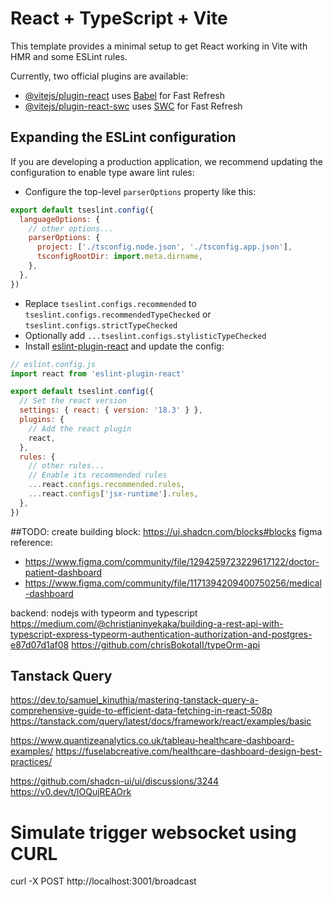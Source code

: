 # React + TypeScript + Vite

This template provides a minimal setup to get React working in Vite with HMR and some ESLint rules.

Currently, two official plugins are available:

- [@vitejs/plugin-react](https://github.com/vitejs/vite-plugin-react/blob/main/packages/plugin-react/README.md) uses [Babel](https://babeljs.io/) for Fast Refresh
- [@vitejs/plugin-react-swc](https://github.com/vitejs/vite-plugin-react-swc) uses [SWC](https://swc.rs/) for Fast Refresh

## Expanding the ESLint configuration

If you are developing a production application, we recommend updating the configuration to enable type aware lint rules:

- Configure the top-level `parserOptions` property like this:

```js
export default tseslint.config({
  languageOptions: {
    // other options...
    parserOptions: {
      project: ['./tsconfig.node.json', './tsconfig.app.json'],
      tsconfigRootDir: import.meta.dirname,
    },
  },
})
```

- Replace `tseslint.configs.recommended` to `tseslint.configs.recommendedTypeChecked` or `tseslint.configs.strictTypeChecked`
- Optionally add `...tseslint.configs.stylisticTypeChecked`
- Install [eslint-plugin-react](https://github.com/jsx-eslint/eslint-plugin-react) and update the config:

```js
// eslint.config.js
import react from 'eslint-plugin-react'

export default tseslint.config({
  // Set the react version
  settings: { react: { version: '18.3' } },
  plugins: {
    // Add the react plugin
    react,
  },
  rules: {
    // other rules...
    // Enable its recommended rules
    ...react.configs.recommended.rules,
    ...react.configs['jsx-runtime'].rules,
  },
})
```

##TODO:
create building block: https://ui.shadcn.com/blocks#blocks
figma reference: 
- https://www.figma.com/community/file/1294259723229617122/doctor-patient-dashboard
- https://www.figma.com/community/file/1171394209400750256/medical-dashboard


backend: nodejs with typeorm and typescript
https://medium.com/@christianinyekaka/building-a-rest-api-with-typescript-express-typeorm-authentication-authorization-and-postgres-e87d07d1af08
https://github.com/chrisBokotaII/typeOrm-api


## Tanstack Query
https://dev.to/samuel_kinuthia/mastering-tanstack-query-a-comprehensive-guide-to-efficient-data-fetching-in-react-508p
https://tanstack.com/query/latest/docs/framework/react/examples/basic

https://www.quantizeanalytics.co.uk/tableau-healthcare-dashboard-examples/
https://fuselabcreative.com/healthcare-dashboard-design-best-practices/

https://github.com/shadcn-ui/ui/discussions/3244
https://v0.dev/t/lOQujREAOrk

# Simulate trigger websocket using CURL
curl -X POST http://localhost:3001/broadcast